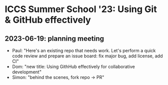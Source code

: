 # ICCS Summer School '23: Using Git & GitHub effectively
## 2023-06-19: planning meeting
  * Paul: "Here's an existing repo that needs work. Let's perform a quick code
    review and prepare an issue board: fix major bug, add license, add CI"
  * Dom: "new title: Using GithHub effectively for collaborative development"
  * Simon: "behind the scenes, fork repo -> PR"
